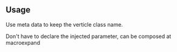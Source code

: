 ## Usage

Use meta data to keep the verticle class name.

Don't have to declare the injected parameter, can be composed at
macroexpand
